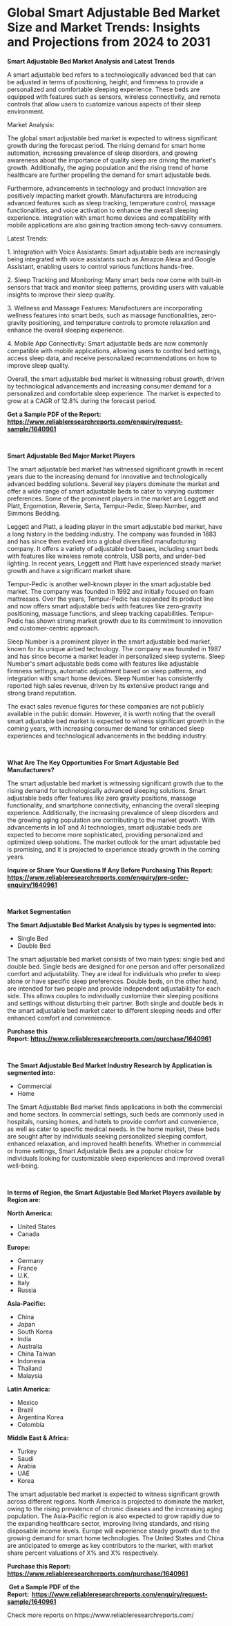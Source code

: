 <p><h1>Global Smart Adjustable Bed Market Size and Market Trends: Insights and Projections from 2024 to 2031</h1></p><p><strong>Smart Adjustable Bed Market Analysis and Latest Trends</strong></p>
<p><p>A smart adjustable bed refers to a technologically advanced bed that can be adjusted in terms of positioning, height, and firmness to provide a personalized and comfortable sleeping experience. These beds are equipped with features such as sensors, wireless connectivity, and remote controls that allow users to customize various aspects of their sleep environment.</p><p>Market Analysis:</p><p>The global smart adjustable bed market is expected to witness significant growth during the forecast period. The rising demand for smart home automation, increasing prevalence of sleep disorders, and growing awareness about the importance of quality sleep are driving the market's growth. Additionally, the aging population and the rising trend of home healthcare are further propelling the demand for smart adjustable beds.</p><p>Furthermore, advancements in technology and product innovation are positively impacting market growth. Manufacturers are introducing advanced features such as sleep tracking, temperature control, massage functionalities, and voice activation to enhance the overall sleeping experience. Integration with smart home devices and compatibility with mobile applications are also gaining traction among tech-savvy consumers.</p><p>Latest Trends:</p><p>1. Integration with Voice Assistants: Smart adjustable beds are increasingly being integrated with voice assistants such as Amazon Alexa and Google Assistant, enabling users to control various functions hands-free.</p><p>2. Sleep Tracking and Monitoring: Many smart beds now come with built-in sensors that track and monitor sleep patterns, providing users with valuable insights to improve their sleep quality.</p><p>3. Wellness and Massage Features: Manufacturers are incorporating wellness features into smart beds, such as massage functionalities, zero-gravity positioning, and temperature controls to promote relaxation and enhance the overall sleeping experience.</p><p>4. Mobile App Connectivity: Smart adjustable beds are now commonly compatible with mobile applications, allowing users to control bed settings, access sleep data, and receive personalized recommendations on how to improve sleep quality.</p><p>Overall, the smart adjustable bed market is witnessing robust growth, driven by technological advancements and increasing consumer demand for a personalized and comfortable sleep experience. The market is expected to grow at a CAGR of 12.8% during the forecast period.</p></p>
<p><strong>Get a Sample PDF of the Report:&nbsp; <a href="https://www.reliableresearchreports.com/enquiry/request-sample/1640961">https://www.reliableresearchreports.com/enquiry/request-sample/1640961</a></strong></p>
<p>&nbsp;</p>
<p><strong>Smart Adjustable Bed Major Market Players</strong></p>
<p><p>The smart adjustable bed market has witnessed significant growth in recent years due to the increasing demand for innovative and technologically advanced bedding solutions. Several key players dominate the market and offer a wide range of smart adjustable beds to cater to varying customer preferences. Some of the prominent players in the market are Leggett and Platt, Ergomotion, Reverie, Serta, Tempur-Pedic, Sleep Number, and Simmons Bedding.</p><p>Leggett and Platt, a leading player in the smart adjustable bed market, have a long history in the bedding industry. The company was founded in 1883 and has since then evolved into a global diversified manufacturing company. It offers a variety of adjustable bed bases, including smart beds with features like wireless remote controls, USB ports, and under-bed lighting. In recent years, Leggett and Platt have experienced steady market growth and have a significant market share.</p><p>Tempur-Pedic is another well-known player in the smart adjustable bed market. The company was founded in 1992 and initially focused on foam mattresses. Over the years, Tempur-Pedic has expanded its product line and now offers smart adjustable beds with features like zero-gravity positioning, massage functions, and sleep tracking capabilities. Tempur-Pedic has shown strong market growth due to its commitment to innovation and customer-centric approach.</p><p>Sleep Number is a prominent player in the smart adjustable bed market, known for its unique airbed technology. The company was founded in 1987 and has since become a market leader in personalized sleep systems. Sleep Number's smart adjustable beds come with features like adjustable firmness settings, automatic adjustment based on sleep patterns, and integration with smart home devices. Sleep Number has consistently reported high sales revenue, driven by its extensive product range and strong brand reputation.</p><p>The exact sales revenue figures for these companies are not publicly available in the public domain. However, it is worth noting that the overall smart adjustable bed market is expected to witness significant growth in the coming years, with increasing consumer demand for enhanced sleep experiences and technological advancements in the bedding industry.</p></p>
<p>&nbsp;</p>
<p><strong>What Are The Key Opportunities For Smart Adjustable Bed Manufacturers?</strong></p>
<p><p>The smart adjustable bed market is witnessing significant growth due to the rising demand for technologically advanced sleeping solutions. Smart adjustable beds offer features like zero gravity positions, massage functionality, and smartphone connectivity, enhancing the overall sleeping experience. Additionally, the increasing prevalence of sleep disorders and the growing aging population are contributing to the market growth. With advancements in IoT and AI technologies, smart adjustable beds are expected to become more sophisticated, providing personalized and optimized sleep solutions. The market outlook for the smart adjustable bed is promising, and it is projected to experience steady growth in the coming years.</p></p>
<p><strong>Inquire or Share Your Questions If Any Before Purchasing This Report: <a href="https://www.reliableresearchreports.com/enquiry/pre-order-enquiry/1640961">https://www.reliableresearchreports.com/enquiry/pre-order-enquiry/1640961</a></strong></p>
<p>&nbsp;</p>
<p><strong>Market Segmentation</strong></p>
<p><strong>The Smart Adjustable Bed Market Analysis by types is segmented into:</strong></p>
<p><ul><li>Single Bed</li><li>Double Bed</li></ul></p>
<p><p>The smart adjustable bed market consists of two main types: single bed and double bed. Single beds are designed for one person and offer personalized comfort and adjustability. They are ideal for individuals who prefer to sleep alone or have specific sleep preferences. Double beds, on the other hand, are intended for two people and provide independent adjustability for each side. This allows couples to individually customize their sleeping positions and settings without disturbing their partner. Both single and double beds in the smart adjustable bed market cater to different sleeping needs and offer enhanced comfort and convenience.</p></p>
<p><strong>Purchase this Report:&nbsp;<a href="https://www.reliableresearchreports.com/purchase/1640961">https://www.reliableresearchreports.com/purchase/1640961</a></strong></p>
<p>&nbsp;</p>
<p><strong>The Smart Adjustable Bed Market Industry Research by Application is segmented into:</strong></p>
<p><ul><li>Commercial</li><li>Home</li></ul></p>
<p><p>The Smart Adjustable Bed market finds applications in both the commercial and home sectors. In commercial settings, such beds are commonly used in hospitals, nursing homes, and hotels to provide comfort and convenience, as well as cater to specific medical needs. In the home market, these beds are sought after by individuals seeking personalized sleeping comfort, enhanced relaxation, and improved health benefits. Whether in commercial or home settings, Smart Adjustable Beds are a popular choice for individuals looking for customizable sleep experiences and improved overall well-being.</p></p>
<p>&nbsp;</p>
<p><strong>In terms of Region, the Smart Adjustable Bed Market Players available by Region are:</strong></p>
<p>
    <p> <strong> North America: </strong>
        <ul>
            <li>United States</li>
            <li>Canada</li>
        </ul>
        </p> 
    <p> <strong> Europe: </strong>
        <ul>
            <li>Germany</li>
            <li>France</li>
            <li>U.K.</li>
            <li>Italy</li>
            <li>Russia</li>
        </ul>
        </p> 
    <p> <strong> Asia-Pacific: </strong>
        <ul>
            <li>China</li>
            <li>Japan</li>
            <li>South Korea</li>
            <li>India</li>
            <li>Australia</li>
            <li>China Taiwan</li>
            <li>Indonesia</li>
            <li>Thailand</li>
            <li>Malaysia</li>
        </ul>
        </p> 
    <p> <strong> Latin America: </strong>
        <ul>
            <li>Mexico</li>
            <li>Brazil</li>
            <li>Argentina Korea</li>
            <li>Colombia</li>
        </ul>
        </p> 
    <p> <strong> Middle East & Africa: </strong>
        <ul>
            <li>Turkey</li>
            <li>Saudi</li>
            <li>Arabia</li>
            <li>UAE</li>
            <li>Korea</li>
        </ul>
    </p>
    </p>
<p><p>The smart adjustable bed market is expected to witness significant growth across different regions. North America is projected to dominate the market, owing to the rising prevalence of chronic diseases and the increasing aging population. The Asia-Pacific region is also expected to grow rapidly due to the expanding healthcare sector, improving living standards, and rising disposable income levels. Europe will experience steady growth due to the growing demand for smart home technologies. The United States and China are anticipated to emerge as key contributors to the market, with market share percent valuations of X% and X% respectively.</p></p>
<p><strong>Purchase this Report: <a href="https://www.reliableresearchreports.com/purchase/1640961">https://www.reliableresearchreports.com/purchase/1640961</a></strong></p>
<p>&nbsp;<strong>Get a Sample PDF of the Report:&nbsp;&nbsp;<a href="https://www.reliableresearchreports.com/enquiry/request-sample/1640961">https://www.reliableresearchreports.com/enquiry/request-sample/1640961</a></strong></p>
<p><strong></strong></p>
<p>Check more reports on https://www.reliableresearchreports.com/</p>
